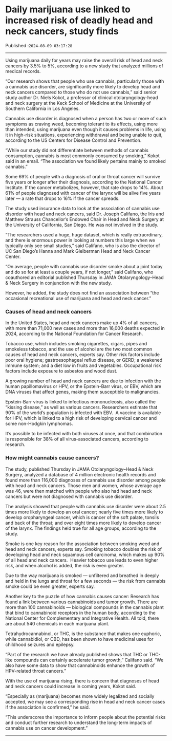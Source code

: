 # Daily marijuana use linked to increased risk of deadly head and neck cancers, study finds

Published :`2024-08-09 03:17:28`

---

Using marijuana daily for years may raise the overall risk of head and neck cancers by 3.5% to 5%, according to a new study that analyzed millions of medical records.

“Our research shows that people who use cannabis, particularly those with a cannabis use disorder, are significantly more likely to develop head and neck cancers compared to those who do not use cannabis,” said senior study author Dr. Niels Kokot, a professor of clinical otolaryngology-head and neck surgery at the Keck School of Medicine at the University of Southern California in Los Angeles.

Cannabis use disorder is diagnosed when a person has two or more of such symptoms as craving weed, becoming tolerant to its effects, using more than intended, using marijuana even though it causes problems in life, using it in high-risk situations, experiencing withdrawal and being unable to quit, according to the US Centers for Disease Control and Prevention.

“While our study did not differentiate between methods of cannabis consumption, cannabis is most commonly consumed by smoking,” Kokot said in an email. “The association we found likely pertains mainly to smoked cannabis.”

Some 69% of people with a diagnosis of oral or throat cancer will survive five years or longer after their diagnosis, according to the National Cancer Institute. If the cancer metabolizes, however, that rate drops to 14%. About 61% of people diagnosed with cancer of the larynx will be alive five years later — a rate that drops to 16% if the cancer spreads.

The study used insurance data to look at the association of cannabis use disorder with head and neck cancers, said Dr. Joseph Califano, the Iris and Matthew Strauss Chancellor’s Endowed Chair in Head and Neck Surgery at the University of California, San Diego. He was not involved in the study.

“The researchers used a huge, huge dataset, which is really extraordinary, and there is enormous power in looking at numbers this large when we typically only see small studies,” said Califano, who is also the director of UC San Diego’s Hanna and Mark Gleiberman Head and Neck Cancer Center.

“On average, people with cannabis use disorder smoke about a joint today and do so for at least a couple years, if not longer,” said Califano, who coauthored an editorial published Thursday in JAMA Otolaryngology–Head & Neck Surgery in conjunction with the new study.

However, he added, the study does not find an association between “the occasional recreational use of marijuana and head and neck cancer.”

### Causes of head and neck cancers

In the United States, head and neck cancers make up 4% of all cancers, with more than 71,000 new cases and more than 16,000 deaths expected in 2024, according to the National Foundation for Cancer Research.

Tobacco use, which includes smoking cigarettes, cigars, pipes and smokeless tobacco, and the use of alcohol are the two most common causes of head and neck cancers, experts say. Other risk factors include poor oral hygiene; gastroesophageal reflux disease, or GERD; a weakened immune system; and a diet low in fruits and vegetables. Occupational risk factors include exposure to asbestos and wood dust.

A growing number of head and neck cancers are due to infection with the human papillomavirus or HPV, or the Epstein-Barr virus, or EBV, which are DNA viruses that affect genes, making them susceptible to malignancies.

Epstein-Barr virus is linked to infectious mononucleosis, also called the “kissing disease,” as well as various cancers. Researchers estimate that 90% of the world’s population is infected with EBV.  A vaccine is available for HPV, which is linked to a high risk of developing cervical cancer and some non-Hodgkin lymphomas.

It’s possible to be infected with both viruses at once, and that combination is responsible for 38% of all virus-associated cancers, according to research.

### How might cannabis cause cancers?

The study, published Thursday in JAMA Otolaryngology–Head & Neck Surgery, analyzed a database of 4 million electronic health records and found more than 116,000 diagnoses of cannabis use disorder among people with head and neck cancers. Those men and women, whose average age was 46, were then matched with people who also had head and neck cancers but were not diagnosed with cannabis use disorder.

The analysis showed that people with cannabis use disorder were about 2.5 times more likely to develop an oral cancer; nearly five times more likely to develop oropharyngeal cancer, which is cancer of the soft palate, tonsils and back of the throat; and over eight times more likely to develop cancer of the larynx. The findings held true for all age groups, according to the study.

Smoke is one key reason for the association between smoking weed and head and neck cancers, experts say. Smoking tobacco doubles the risk of developing head and neck squamous cell carcinoma, which makes up 90% of all head and neck cancers.  Heavier tobacco use leads to even higher risk, and when alcohol is added, the risk is even greater.

Due to the way marijuana is smoked — unfiltered and breathed in deeply and held in the lungs and throat for a few seconds — the risk from cannabis smoke could be even greater, experts say.

Another key to the puzzle of how cannabis causes cancer: Research has found a link between various cannabinoids and tumor growth. There are more than 100 cannabinoids — biological compounds in the cannabis plant that bind to cannabinoid receptors in the human body, according to the National Center for Complementary and Integrative Health. All told, there are about 540 chemicals in each marijuana plant.

Tetrahydrocannabinol, or THC, is the substance that makes one euphoric, while cannabidiol, or CBD, has been shown to have medicinal uses for childhood seizures and epilepsy.

“Part of the research we have already published shows that THC or THC-like compounds can certainly accelerate tumor growth,” Califano said. “We also have some data to show that cannabinoids enhance the growth of HPV-related throat cancers.”

With the use of marijuana rising, there is concern that diagnoses of head and neck cancers could increase in coming years, Kokot said.

“Especially as (marijuana) becomes more widely legalized and socially accepted, we may see a corresponding rise in head and neck cancer cases if the association is confirmed,” he said.

“This underscores the importance to inform people about the potential risks and conduct further research to understand the long-term impacts of cannabis use on cancer development.”

---

